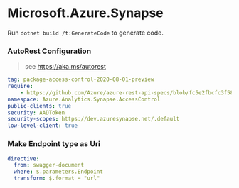 # Microsoft.Azure.Synapse

Run `dotnet build /t:GenerateCode` to generate code.

### AutoRest Configuration
> see https://aka.ms/autorest

``` yaml
tag: package-access-control-2020-08-01-preview
require:
    - https://github.com/Azure/azure-rest-api-specs/blob/fc5e2fbcfc3f585d38bdb1c513ce1ad2c570cf3d/specification/synapse/data-plane/readme.md
namespace: Azure.Analytics.Synapse.AccessControl
public-clients: true
security: AADToken
security-scopes: https://dev.azuresynapse.net/.default
low-level-client: true
```

### Make Endpoint type as Uri

``` yaml
directive:
  from: swagger-document
  where: $.parameters.Endpoint
  transform: $.format = "url"
```
